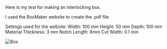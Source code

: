 Here is my test for making an interlocking box.

I used the BoxMaker website to create the .pdf file<a href="http://boxmaker.rahulbotics.com/"></a>

Settings used for the website:
Width: 100 mm
Height: 50 mm
Depth: 100 mm
Material Thickness: 3 mm
Notch Length: 9mm
Cut Width: 0.1 mm

<img alt="Box" src="https://raw.github.com/DigitalFabricationStudio/Project_0.2/master/matti.niinimaki/images/interlocking_box.jpg" />